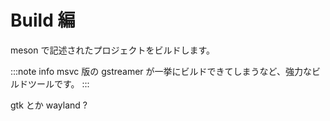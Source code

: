 # Build 編

meson で記述されたプロジェクトをビルドします。

:::note info
msvc 版の gstreamer が一挙にビルドできてしまうなど、強力なビルドツールです。
:::

gtk とか wayland ?

